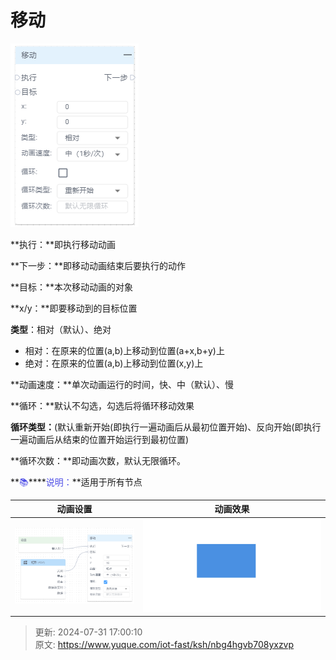 # 移动

![1722413211144-a1de7c41-6ac7-426d-bc07-65a6f3bef89d.png](./img/xHodihVdq-L9KqcU/1722413211144-a1de7c41-6ac7-426d-bc07-65a6f3bef89d-137440.png)

**执行：**即执行移动动画

**下一步：**即移动动画结束后要执行的动作

**目标：**本次移动动画的对象

**x/y：**即要移动到的目标位置

**类型**：相对（默认）、绝对

+ 相对：在原来的位置(a,b)上移动到位置(a+x,b+y)上
+ 绝对：在原来的位置(a,b)上移动到位置(x,y)上

**动画速度：**单次动画运行的时间，快、中（默认）、慢

**循环：**默认不勾选，勾选后将循环移动效果

**循环类型：**(默认重新开始(即执行一遍动画后从最初位置开始)、反向开始(即执行一遍动画后从结束的位置开始运行到最初位置)

**循环次数：**即动画次数，默认无限循环。

**<font style="color:rgb(77, 77, 230);">📚</font>****<font style="color:rgb(77, 77, 230);">说明：</font>**适用于所有节点

| 动画设置 | 动画效果 |
| --- | --- |
| ![1722414326034-6a585575-788d-4520-8e63-795d02b44e4b.png](./img/xHodihVdq-L9KqcU/1722414326034-6a585575-788d-4520-8e63-795d02b44e4b-037189.png) | ![1722414334364-3ffc3bc1-7732-4a1c-9ced-1ec3d2d8676a.gif](./img/xHodihVdq-L9KqcU/1722414334364-3ffc3bc1-7732-4a1c-9ced-1ec3d2d8676a-116979.gif) |






> 更新: 2024-07-31 17:00:10  
> 原文: <https://www.yuque.com/iot-fast/ksh/nbg4hgvb708yxzvp>